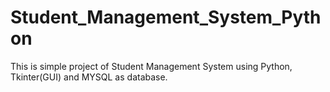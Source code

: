 # Student_Management_System_Python
This is simple project of Student Management System using Python, Tkinter(GUI) and MYSQL as database.
